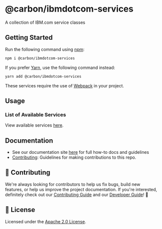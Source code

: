 # @carbon/ibmdotcom-services

A collection of IBM.com service classes

## Getting Started

Run the following command using [npm](https://www.npmjs.com/):

```bash
npm i @carbon/ibmdotcom-services
```

If you prefer [Yarn](https://yarnpkg.com/en/), use the following command
instead:

```bash
yarn add @carbon/ibmdotcom-services
```

These services require the use of [Webpack](https://webpack.js.org/) in your
project.

## Usage

### List of Available Services

View available services [here](https://ibmdotcom-services.mybluemix.net/).

## Documentation

- See our documentation site [here](https://www.ibm.com/standards/carbon) for
  full how-to docs and guidelines
- [Contributing](https://github.com/carbon-design-system/carbon-for-ibm-dotcom/blob/main/.github/CONTRIBUTING.md):
  Guidelines for making contributions to this repo.

## 🙌 Contributing

We're always looking for contributors to help us fix bugs, build new features,
or help us improve the project documentation. If you're interested, definitely
check out our
[Contributing Guide](https://github.com/carbon-design-system/carbon-for-ibm-dotcom/blob/main/.github/CONTRIBUTING.md)
and our
[Developer Guide](https://github.com/carbon-design-system/carbon-for-ibm-dotcom/blob/main/docs/developing.md)!
👀

## 📝 License

Licensed under the
[Apache 2.0 License](https://github.com/carbon-design-system/carbon-for-ibm-dotcom/LICENSE).

